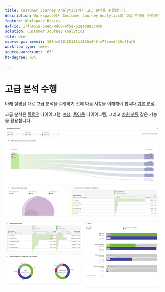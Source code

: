 ```yaml
---
title: Customer Journey Analytics에서 고급 분석을 수행합니다.
description: Workspace에서 Customer Journey Analytics의 고급 분석을 수행하는 방법을 설명합니다.
feature: Workspace Basics
exl-id: 17f50618-54eb-4d60-9f5e-62aab9a3c49b
solution: Customer Journey Analytics
role: User
source-git-commit: 1564c91616015311393a643fe7fcecd429cf3a36
workflow-type: tm+mt
source-wordcount: '65'
ht-degree: 63%

---
```


# 고급 분석 수행

아래 설명된 대로 고급 분석을 수행하기 전에 다음 사항을 이해해야 합니다 [기본 분석](/help/analysis-workspace/perform-basic-analysis.md).

고급 분석은 [플로우](/help/analysis-workspace/visualizations/c-flow/flow.md) 다이어그램, [속성](/help/analysis-workspace/c-panels/attribution.md), [폴아웃](/help/analysis-workspace/visualizations/fallout/fallout-flow.md) 다이어그램, 그리고 [차원 분류](/help/components/dimensions/t-breakdown-fa.md) 같은 기능을 활용합니다.

![흐름 다이어그램으로 나타낸 고급 분석.](assets/cja-adv-analysis1.png)

![도넛, 벤 및 누적 막대 차트와 같은 여러 시각화 예.](assets/cja-adv-analysis2.png)
